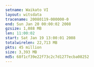 ```yaml
---
setname: Waikato VI
layout: witsdata
tracename: 20080119-000000-0
end: Sun Jan 20 00:00:02 2008
gzsize: 1,088 MB
len: 11:00:02
start: Sat Jan 19 13:00:01 2008
totalwirelen: 22,713 MB
pkts: 45 million
size: 3,393 MB
md5: 68f1cf39e22f73c2c7d1277ecba08252
---
```

